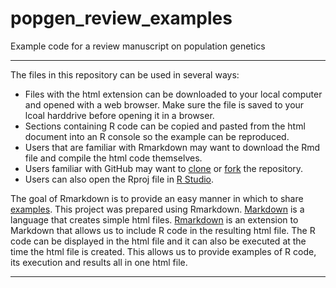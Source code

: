 # popgen_review_examples
Example code for a review manuscript on population genetics

***

The files in this repository can be used in several ways:
- Files with the html extension can be downloaded to your local computer and opened with a web browser.
Make sure the file is saved to your lcoal harddrive before opening it in a browser.
- Sections containing R code can be copied and pasted from the html document into an R console so the example can be reproduced.
- Users that are familiar with Rmarkdown may want to download the Rmd file and compile the html code themselves.
- Users familiar with GitHub may want to [clone](https://help.github.com/articles/cloning-a-repository/) or [fork](https://help.github.com/articles/fork-a-repo/) the repository.
- Users can also open the Rproj file in [R Studio](https://www.rstudio.com/). 

The goal of Rmarkdown is to provide an easy manner in which to share [examples](http://grunwaldlab.github.io/Reproducible-science-in-R/).
This project was prepared using Rmarkdown.
[Markdown](https://daringfireball.net/projects/markdown/) is a language that creates simple html files.
[Rmarkdown](http://rmarkdown.rstudio.com/) is an extension to Markdown that allows us to include R code in the resulting html file.
The R code can be displayed in the html file and it can also be executed at the time the html file is created.
This allows us to provide examples of R code, its execution and results all in one html file.


***
